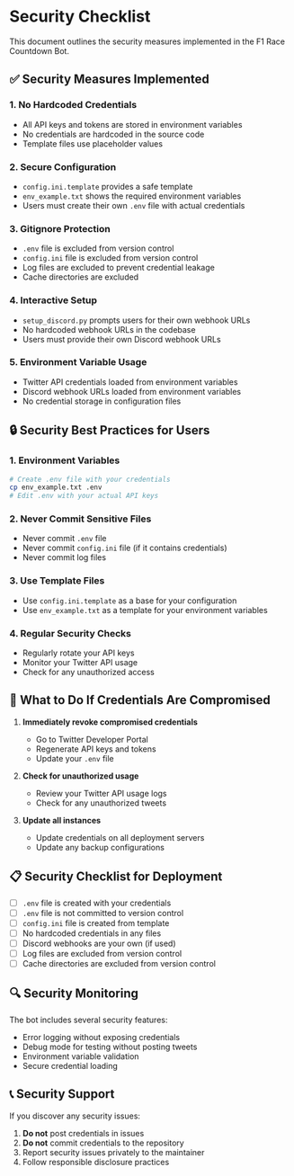 # Security Checklist

This document outlines the security measures implemented in the F1 Race Countdown Bot.

## ✅ Security Measures Implemented

### 1. No Hardcoded Credentials
- All API keys and tokens are stored in environment variables
- No credentials are hardcoded in the source code
- Template files use placeholder values

### 2. Secure Configuration
- `config.ini.template` provides a safe template
- `env_example.txt` shows the required environment variables
- Users must create their own `.env` file with actual credentials

### 3. Gitignore Protection
- `.env` file is excluded from version control
- `config.ini` file is excluded from version control
- Log files are excluded to prevent credential leakage
- Cache directories are excluded

### 4. Interactive Setup
- `setup_discord.py` prompts users for their own webhook URLs
- No hardcoded webhook URLs in the codebase
- Users must provide their own Discord webhook URLs

### 5. Environment Variable Usage
- Twitter API credentials loaded from environment variables
- Discord webhook URLs loaded from environment variables
- No credential storage in configuration files

## 🔒 Security Best Practices for Users

### 1. Environment Variables
```bash
# Create .env file with your credentials
cp env_example.txt .env
# Edit .env with your actual API keys
```

### 2. Never Commit Sensitive Files
- Never commit `.env` file
- Never commit `config.ini` file (if it contains credentials)
- Never commit log files

### 3. Use Template Files
- Use `config.ini.template` as a base for your configuration
- Use `env_example.txt` as a template for your environment variables

### 4. Regular Security Checks
- Regularly rotate your API keys
- Monitor your Twitter API usage
- Check for any unauthorized access

## 🚨 What to Do If Credentials Are Compromised

1. **Immediately revoke compromised credentials**
   - Go to Twitter Developer Portal
   - Regenerate API keys and tokens
   - Update your `.env` file

2. **Check for unauthorized usage**
   - Review your Twitter API usage logs
   - Check for any unauthorized tweets

3. **Update all instances**
   - Update credentials on all deployment servers
   - Update any backup configurations

## 📋 Security Checklist for Deployment

- [ ] `.env` file is created with your credentials
- [ ] `.env` file is not committed to version control
- [ ] `config.ini` file is created from template
- [ ] No hardcoded credentials in any files
- [ ] Discord webhooks are your own (if used)
- [ ] Log files are excluded from version control
- [ ] Cache directories are excluded from version control

## 🔍 Security Monitoring

The bot includes several security features:
- Error logging without exposing credentials
- Debug mode for testing without posting tweets
- Environment variable validation
- Secure credential loading

## 📞 Security Support

If you discover any security issues:
1. **Do not** post credentials in issues
2. **Do not** commit credentials to the repository
3. Report security issues privately to the maintainer
4. Follow responsible disclosure practices 
